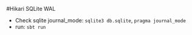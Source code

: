 #Hikari SQLite WAL

- Check sqlite journal_mode: `sqlite3 db.sqlite`, `pragma journal_mode`
- run: `sbt run`
